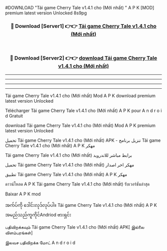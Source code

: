 #DOWNLOAD "Tải game Cherry Tale v1.4.1 cho  (Mới nhất) " A P K [MOD] premium latest version Unlocked 8s9pg 



<div align="center">

<h3>🔴 Download [Server1] 👉👉 <a href="https://apkdownload12.web.app/?title=Tải game Cherry Tale v1.4.1 cho  (Mới nhất) ">Tải game Cherry Tale v1.4.1 cho  (Mới nhất)  </a></h3><br>

<h3>🔴 Download [Server2] 👉👉 <a href="https://apkdownload12.web.app/?title=Tải game Cherry Tale v1.4.1 cho  (Mới nhất) ">download Tải game Cherry Tale v1.4.1 cho  (Mới nhất)  </a></h3>
</div>


----------------------------------------------------------

----------------------------------------------------------

----------------------------------------------------------

----------------------------------------------------------


Tải game Cherry Tale v1.4.1 cho  (Mới nhất)  Mod A P K download premium latest version Unlocked

Télécharger  Tải game Cherry Tale v1.4.1 cho  (Mới nhất)  A P K pour A n d r o i d Gratuit

download Tải game Cherry Tale v1.4.1 cho  (Mới nhất)  Mod A P K premium latest version Unlocked

تحميل Tải game Cherry Tale v1.4.1 cho  (Mới nhất)  APK - تنزيل برنامج Tải game Cherry Tale v1.4.1 cho  (Mới nhất)  A P K مهكر

Tải game Cherry Tale v1.4.1 cho  (Mới nhất)  برابط مباشر للاندرويد

تحميل Tải game Cherry Tale v1.4.1 cho  (Mới nhất)  مهكر اخر اصدار

تطبيق Tải game Cherry Tale v1.4.1 cho  (Mới nhất)  A P K مهكر

ดาวน์โหลด A P K Tải game Cherry Tale v1.4.1 cho  (Mới nhất)  รับเวอร์ชันล่าสุด

Baixar A P K mod

အက်ပ်ကို ဒေါင်းလုဒ်လုပ်ပါ။ Tải game Cherry Tale v1.4.1 cho  (Mới nhất)  A P K အမည်သည်ကူကိုင်Andriod ဗားရှင်း

பதிவிறக்கவும் Tải game Cherry Tale v1.4.1 cho  (Mới nhất)  APK[ இல்லை விளம்பரங்கள்] 
 
இலவச பதிவிறக்க மோட் A n d r o i d




